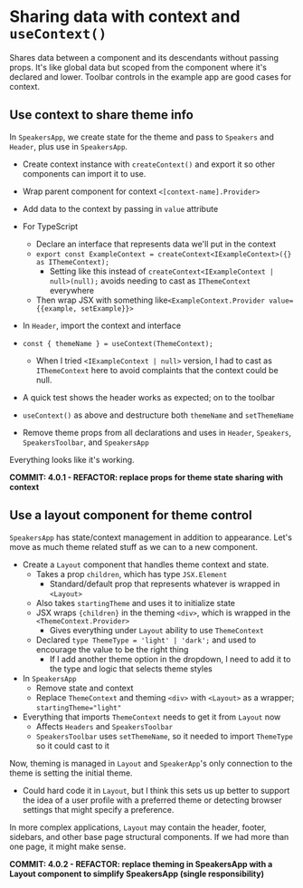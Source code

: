# Sharing data with context and `useContext()`

Shares data between a component and its descendants without passing props. It's like global data but scoped from the component where it's declared and lower. Toolbar controls in the example app are good cases for context.

## Use context to share theme info

In `SpeakersApp`, we create state for the theme and pass to `Speakers` and `Header`, plus use in `SpeakersApp`.

-  Create context instance with `createContext()` and export it so other components can import it to use.
-  Wrap parent component for context `<[context-name].Provider>`
-  Add data to the context by passing in `value` attribute
-  For TypeScript

   -  Declare an interface that represents data we'll put in the context
   -  `export const ExampleContext = createContext<IExampleContext>({} as IThemeContext);`
      -  Setting like this instead of `createContext<IExampleContext | null>(null);` avoids needing to cast as `IThemeContext` everywhere
   -  Then wrap JSX with something like`<ExampleContext.Provider value={{example, setExample}}>`

-  In `Header`, import the context and interface
-  `const { themeName } = useContext(ThemeContext);`
   -  When I tried `<IExampleContext | null>` version, I had to cast as `IThemeContext` here to avoid complaints that the context could be null.
-  A quick test shows the header works as expected; on to the toolbar
-  `useContext()` as above and destructure both `themeName` and `setThemeName`
-  Remove theme props from all declarations and uses in `Header`, `Speakers`, `SpeakersToolbar`, and `SpeakersApp`

Everything looks like it's working.

**COMMIT: 4.0.1 - REFACTOR: replace props for theme state sharing with context**

## Use a layout component for theme control

`SpeakersApp` has state/context management in addition to appearance. Let's move as much theme related stuff as we can to a new component.

-  Create a `Layout` component that handles theme context and state.
   -  Takes a prop `children`, which has type `JSX.Element`
      -  Standard/default prop that represents whatever is wrapped in `<Layout>`
   -  Also takes `startingTheme` and uses it to initialize state
   -  JSX wraps `{children}` in the theming `<div>`, which is wrapped in the `<ThemeContext.Provider>`
      -  Gives everything under `Layout` ability to use `ThemeContext`
   -  Declared `type ThemeType = 'light' | 'dark';` and used to encourage the value to be the right thing
      -  If I add another theme option in the dropdown, I need to add it to the type and logic that selects theme styles
-  In `SpeakersApp`
   -  Remove state and context
   -  Replace `ThemeContext` and theming `<div>` with `<Layout>` as a wrapper; `startingTheme="light"`
-  Everything that imports `ThemeContext` needs to get it from `Layout` now
   -  Affects `Headers` and `SpeakersToolbar`
   -  `SpeakersToolbar` uses `setThemeName`, so it needed to import `ThemeType` so it could cast to it

Now, theming is managed in `Layout` and `SpeakerApp`'s only connection to the theme is setting the initial theme.

-  Could hard code it in `Layout`, but I think this sets us up better to support the idea of a user profile with a preferred theme or detecting browser settings that might specify a preference.

In more complex applications, `Layout` may contain the header, footer, sidebars, and other base page structural components. If we had more than one page, it might make sense.

**COMMIT: 4.0.2 - REFACTOR: replace theming in SpeakersApp with a Layout component to simplify SpeakersApp (single responsibility)**

